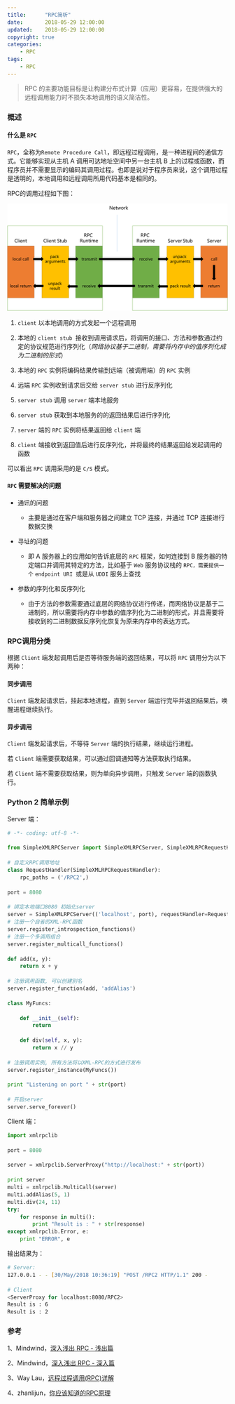 ```yaml
---
title:      "RPC简析"
date:       2018-05-29 12:00:00
updated:    2018-05-29 12:00:00
copyright: true
categories:
    - RPC
tags:
    - RPC
---
```


> RPC 的主要功能目标是让构建分布式计算（应用）更容易，在提供强大的远程调用能力时不损失本地调用的语义简洁性。

### 概述

#### 什么是 `RPC`

`RPC`，全称为`Remote Procedure Call`，即远程过程调用，是一种进程间的通信方式。它能够实现从主机 A 调用可达地址空间中另一台主机 B 上的过程或函数，而程序员并不需要显示的编码其调用过程。也即是说对于程序员来说，这个调用过程是透明的，本地调用和远程调用所用代码基本是相同的。

<!-- more -->

RPC的调用过程如下图：

![RPC调用过程](/uploads/in-post/rpc-introduction/RPC.png)

1. `client` 以本地调用的方式发起一个远程调用

2. 本地的 `client stub `接收到调用请求后，将调用的接口、方法和参数通过约定的协议规范进行序列化（*网络协议基于二进制，需要将内存中的值序列化成为二进制的形式*）

3. 本地的 `RPC` 实例将编码结果传输到远端（被调用端）的 `RPC` 实例

4. 远端 `RPC` 实例收到请求后交给 `server stub` 进行反序列化

5. `server stub` 调用 `server` 端本地服务

6. `server stub` 获取到本地服务的的返回结果后进行序列化

7. `server` 端的 `RPC` 实例将结果返回给 `client` 端

8. `client` 端接收到返回值后进行反序列化，并将最终的结果返回给发起调用的函数

可以看出 `RPC` 调用采用的是 `C/S` 模式。

#### `RPC` 需要解决的问题

+ 通讯的问题

  - 主要是通过在客户端和服务器之间建立 TCP 连接，并通过 TCP 连接进行数据交换

+ 寻址的问题

  - 即 A 服务器上的应用如何告诉底层的 `RPC` 框架，如何连接到 B 服务器的特定端口并调用其特定的方法，比如基于 `Web` 服务协议栈的 `RPC，需要提供一个` `endpoint URI `或是从 `UDDI` 服务上查找

+ 参数的序列化和反序列化

  - 由于方法的参数需要通过底层的网络协议进行传递，而网络协议是基于二进制的，所以需要将内存中参数的值序列化为二进制的形式，并且需要将接收到的二进制数据反序列化恢复为原来内存中的表达方式。

### RPC调用分类

根据 `Client` 端发起调用后是否等待服务端的返回结果，可以将 `RPC` 调用分为以下两种：

#### 同步调用

`Client` 端发起请求后，挂起本地进程，直到 `Server` 端运行完毕并返回结果后，唤醒进程继续执行。

#### 异步调用

`Client` 端发起请求后，不等待 `Server` 端的执行结果，继续运行进程。

若 `Client` 端需要获取结果，可以通过回调通知等方法获取执行结果。

若 `Client` 端不需要获取结果，则为单向异步调用，只触发 `Server` 端的函数执行。

### Python 2 简单示例

Server 端：

```Python
# -*- coding: utf-8 -*-

from SimpleXMLRPCServer import SimpleXMLRPCServer, SimpleXMLRPCRequestHandler

# 自定义RPC调用地址
class RequestHandler(SimpleXMLRPCRequestHandler):
    rpc_paths = ('/RPC2',)

port = 8080

# 绑定本地端口8080 初始化server
server = SimpleXMLRPCServer(('localhost', port), requestHandler=RequestHandler)
# 注册一个自省的XML-RPC函数
server.register_introspection_functions()
# 注册一个多调用组合
server.register_multicall_functions()

def add(x, y):
    return x + y

# 注册调用函数, 可以创建别名
server.register_function(add, 'addAlias')

class MyFuncs:

    def __init__(self):
        return

    def div(self, x, y):
        return x // y

# 注册调用实例, 所有方法将以XML-RPC的方式进行发布
server.register_instance(MyFuncs())

print "Listening on port " + str(port)

# 开启server
server.serve_forever()
```

Client 端：

```Python
import xmlrpclib

port = 8080

server = xmlrpclib.ServerProxy("http://localhost:" + str(port))

print server
multi = xmlrpclib.MultiCall(server)
multi.addAlias(5, 1)
multi.div(24, 11)
try:
    for response in multi():
        print "Result is : " + str(response)
except xmlrpclib.Error, e:
    print "ERROR", e
```

输出结果为：

```Zsh
# Server:
127.0.0.1 - - [30/May/2018 10:36:19] "POST /RPC2 HTTP/1.1" 200 -

# Client
<ServerProxy for localhost:8080/RPC2>
Result is : 6
Result is : 2
```

### 参考

1、Mindwind，[深入浅出 RPC - 浅出篇](https://blog.csdn.net/mindfloating/article/details/39473807)

2、Mindwind，[深入浅出 RPC - 深入篇](https://blog.csdn.net/mindfloating/article/details/39474123)

3、Way Lau，[远程过程调用(RPC)详解](https://waylau.com/remote-procedure-calls/)

4、zhanlijun，[你应该知道的RPC原理](https://www.cnblogs.com/LBSer/p/4853234.html)
